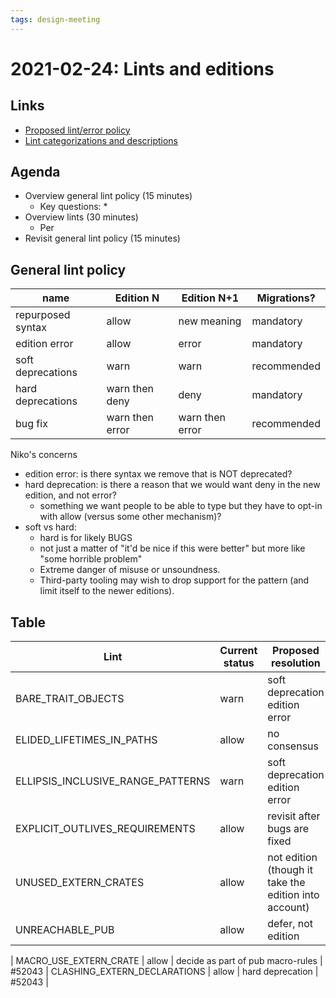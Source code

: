 ```yaml
---
tags: design-meeting
---
```


# 2021-02-24: Lints and editions

## Links

* [Proposed lint/error policy](https://hackmd.io/i1Ob4XS6TwuUv-rOVEoM4A)
* [Lint categorizations and descriptions](https://hackmd.io/HETreGqPSRezlN109vgCnQ)

## Agenda

* Overview general lint policy (15 minutes)
    * Key questions:
        * 
* Overview lints (30 minutes)
    * Per
* Revisit general lint policy (15 minutes)

## General lint policy


| name | Edition N | Edition N+1 | Migrations? |
| --- | --- | --- | --- |
| repurposed syntax | allow | new meaning | mandatory |
| edition error | allow | error | mandatory |
| soft deprecations | warn | warn | recommended |
| hard deprecations | warn then deny | deny | mandatory |
| bug fix | warn then error | warn then error | recommended |

Niko's concerns

* edition error: is there syntax we remove that is NOT deprecated?
* hard deprecation: is there a reason that we would want deny in the new edition, and not error?
    * something we want people to be able to type but they have to opt-in with allow (versus some other mechanism)?
* soft vs hard:
    * hard is for likely BUGS
    * not just a matter of "it'd be nice if this were better" but more like "some horrible problem"
    * Extreme danger of misuse or unsoundness.
    * Third-party tooling may wish to drop support for the pattern (and limit itself to the newer editions).

## Table

| Lint | Current status | Proposed resolution | Bugs | Meeting consensus? |
| --- | --- | --- | --- | --- |
| BARE_TRAIT_OBJECTS | warn | soft deprecation<br>edition error | :heavy_check_mark: |
| ELIDED_LIFETIMES_IN_PATHS | allow | no consensus | |
| ELLIPSIS_INCLUSIVE_RANGE_PATTERNS | warn | soft deprecation<br>edition error |
| EXPLICIT_OUTLIVES_REQUIREMENTS | allow | revisit after bugs are fixed | [#54630]  |
| UNUSED_EXTERN_CRATES | allow | not edition (though it take the edition into account) | 53964, 44294 |
| UNREACHABLE_PUB | allow | defer, not edition |

| MACRO_USE_EXTERN_CRATE | allow | decide as part of pub macro-rules | #52043
| CLASHING_EXTERN_DECLARATIONS | allow | hard deprecation | #52043 |


[#54630]: https://github.com/rust-lang/rust/issues/54630
